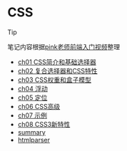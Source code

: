# CSS

> [!TIP]
>
> 笔记内容根据[pink老师前端入门视频](https://www.bilibili.com/video/BV14J4114768)整理

- [ch01 CSS简介和基础选择器](frontend/css/ch01)
- [ch02 复合选择器和CSS特性](frontend/css/ch02)
- [ch03 CSS权重和盒子模型](frontend/css/ch03)
- [ch04 浮动](frontend/css/ch04)
- [ch05 定位](frontend/css/ch05)
- [ch06 CSS高级](frontend/css/ch06)
- [ch07 示例](frontend/css/ch07)
- [ch08 CSS3新特性](frontend/css/ch08)
- [summary](frontend/css/summary)
- [htmlparser](tools/htmlparser/index.html)
